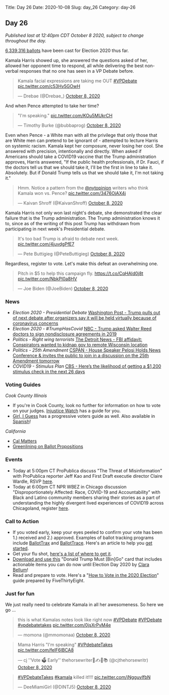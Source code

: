 Title: Day 26
Date: 2020-10-08
Slug: day_26
Category: day-26

## Day 26  

_Published last at 12:40pm CDT October 8 2020, subject to change throughout the day._

[6,339,316 ballots](https://electproject.github.io/Early-Vote-2020G/index.html) have been cast for Election 2020 thus far. 

Kamala Harris showed up, she answered the questions asked of her, allowed her opponent time to respond, all while delivering the best non-verbal responses that no one has seen in a VP Debate before.

<blockquote class="twitter-tweet"><p lang="en" dir="ltr">Kamala facial expressions are taking me OUT <a href="https://twitter.com/hashtag/VPDebate?src=hash&amp;ref_src=twsrc%5Etfw">#VPDebate</a> <a href="https://t.co/c53Hv5GOwH">pic.twitter.com/c53Hv5GOwH</a></p>&mdash; Drebae (@Drebae_) <a href="https://twitter.com/Drebae_/status/1314019790734852096?ref_src=twsrc%5Etfw">October 8, 2020</a></blockquote> <script async src="https://platform.twitter.com/widgets.js" charset="utf-8"></script> 

And when Pence attempted to take her time?

<blockquote class="twitter-tweet"><p lang="en" dir="ltr">&quot;I&#39;m speaking.&quot; <a href="https://t.co/KOu5MUkrCH">pic.twitter.com/KOu5MUkrCH</a></p>&mdash; Timothy Burke (@bubbaprog) <a href="https://twitter.com/bubbaprog/status/1314017350669217792?ref_src=twsrc%5Etfw">October 8, 2020</a></blockquote> <script async src="https://platform.twitter.com/widgets.js" charset="utf-8"></script> 

Even when Pence - a White man with all the privilege that only those that are White men can pretend to be ignorant of - attempted to lecture Harris on systemic racism. Kamala kept her composure, never losing her cool. She answered with precision, intentionally and directly. When asked if Americans should take a COVID19 vaccine that the Trump administration approves, Harris answered, "If the public health professionals, if Dr. Fauci, if the doctors tell us that we should take it, I'll be the first in line to take it. Absolutely. But if Donald Trump tells us that we should take it, I'm not taking it."

<blockquote class="twitter-tweet"><p lang="en" dir="ltr">Hmm. Notice a pattern from the <a href="https://twitter.com/nytopinion?ref_src=twsrc%5Etfw">@nytopinion</a> writers who think Kamala won vs. Pence? <a href="https://t.co/3476OjAX4j">pic.twitter.com/3476OjAX4j</a></p>&mdash; Kaivan Shroff (@KaivanShroff) <a href="https://twitter.com/KaivanShroff/status/1314209539068051462?ref_src=twsrc%5Etfw">October 8, 2020</a></blockquote> <script async src="https://platform.twitter.com/widgets.js" charset="utf-8"></script> 

Kamala Harris not only won last night's debate, she demonstrated the clear failure that is the Trump administration. The Trump administration knows it to, since as of the writing of this post Trump has withdrawn from participating in next week's Presidential debate. 

<blockquote class="twitter-tweet"><p lang="en" dir="ltr">It&#39;s too bad Trump is afraid to debate next week. <a href="https://t.co/4juvdgPfE7">pic.twitter.com/4juvdgPfE7</a></p>&mdash; Pete Buttigieg (@PeteButtigieg) <a href="https://twitter.com/PeteButtigieg/status/1314212949255319556?ref_src=twsrc%5Etfw">October 8, 2020</a></blockquote> <script async src="https://platform.twitter.com/widgets.js" charset="utf-8"></script> 

Regardless, register to vote. Let's make this defeat an overwhelming one. 

<blockquote class="twitter-tweet"><p lang="en" dir="ltr">Pitch in $5 to help this campaign fly. <a href="https://t.co/CqHAId0j8t">https://t.co/CqHAId0j8t</a> <a href="https://t.co/NbkPl0a8HV">pic.twitter.com/NbkPl0a8HV</a></p>&mdash; Joe Biden (@JoeBiden) <a href="https://twitter.com/JoeBiden/status/1314031047013732352?ref_src=twsrc%5Etfw">October 8, 2020</a></blockquote> <script async src="https://platform.twitter.com/widgets.js" charset="utf-8"></script> 


### News

- *Election 2020 - Presidential Debate* [Washington Post - Trump pulls out of next debate after organizers say it will be held virtually because of coronavirus concerns](https://www.washingtonpost.com/politics/presidential-debate-virtual/2020/10/08/e6904202-095d-11eb-a166-dc429b380d10_story.html)
- *Election 2020 - #TrumpHasCovid* [NBC - Trump asked Walter Reed doctors to sign nondisclosure agreements in 2019](https://www.nbcnews.com/politics/donald-trump/trump-asked-walter-reed-doctors-sign-non-disclosure-agreements-2019-n1242293)
- *Politics - Right wing terrorists* [The Detroit News - FBI affidavit: Conspirators wanted to kidnap gov to remote Wisconsin location](https://www.detroitnews.com/story/news/local/michigan/2020/10/08/fbi-affidavit-conspirators-kidnap-gov-remote-wisconsin-location/5923989002/)
- *Politics - 25th Amendment* [CSPAN - House Speaker Pelosi Holds News Conference & invites the public to join in a discussion on the 25th Amendment tomorrow](https://www.c-span.org/video/?476767-1/house-speaker-pelosi-warns-aid-airlines-tied-larger-covid-relief-bill)
- *COVID19 - Stimulus Plan* [CBS - Here’s the likelihood of getting a $1,200 stimulus check in the next 26 days](https://www.cnbc.com/2020/10/08/heres-the-likelihood-of-getting-a-1200-stimulus-check-in-the-next-26-days.html)

### Voting Guides

*Cook County Illinois*
- If you're in Cook County, look no further for information on how to vote on your judges. [Injustice Watch](https://www.injusticewatch.org/interactives/judicial-election-guide/2020-general/en/) has a guide for you.
- [Girl, I Guess](https://docs.google.com/document/d/1CFgtVl2S6SPs8KmV4YvrF1zrSL0o9u3gJKZ2Gu6cZG8/edit) has a progressive voters guide as well. Also available in [Spanish](https://docs.google.com/document/d/1n16jV218Z1JkvzwYPVmkBkx6lWkpXcuAAQML2MqSn5Y/edit)! 

*California*
- [Cal Matters](https://calmatters.org/election-2020-guide/)
- [Greenlining on Ballot Propositions](https://greenlining.org/publications/reports/2020/ballot-propositions-2020/)

### Events

- Today at 5:00pm CT ProPublica discuss "The Threat of Misinformation" with ProPublica reporter Jeff Kao and First Draft executie director Claire Wardle, RSVP [here](https://www.propublica.org/events/the-threat-of-misinformation).
- Today at 6:00pm CT NPR WBEZ in Chicago discussion "Disproportionately Affected: Race, COVID-19 and Accountability" with Black and Latino community members sharing their stories as a part of understanding the highly divergent lived experiences of COVID19 across Chicagoland, register [here](https://www.wbez.org/events/disproportionately-affected-race-covid-19-and-accountability/24). 


### Call to Action

- If you voted early, keep your eyes peeled to confirm your vote has been 1.) received and 2.) approved. Examples of ballot tracking programs include [BallotTrax](https://wheresmyballot.com/) and [BallotTrace](https://ballottrace.org/home). Here's an article to help you [get started](https://www.businessinsider.com/how-to-track-the-status-of-your-mail-in-ballot-2020-9). 
- Get your flu shot, [here's a list of where to get it](https://www.health.com/condition/cold-flu-sinus/free-flu-shots).
- [Download and use this](https://donaldtrumpmustbingo.com/) "Donald Trump Must [Bin]Go" card that includes actionable items you can do now until Election Day 2020 by [Clara Bellum](https://twitter.com/clarabellum)!
- Read and prepare to vote. Here's a "[How to Vote in the 2020 Election](https://projects.fivethirtyeight.com/how-to-vote-2020/)" guide prepared by FiveThirtyEight.

### Just for fun

We just really need to celebrate Kamala in all her awesomeness. So here we go ...

<blockquote class="twitter-tweet"><p lang="en" dir="ltr">this is what Kamalas notes look like right now <a href="https://twitter.com/hashtag/VPDebate?src=hash&amp;ref_src=twsrc%5Etfw">#VPDebate</a> <a href="https://twitter.com/hashtag/VPDebate?src=hash&amp;ref_src=twsrc%5Etfw">#VPDebate</a> <a href="https://twitter.com/hashtag/vpdebatetakes?src=hash&amp;ref_src=twsrc%5Etfw">#vpdebatetakes</a> <a href="https://t.co/0jsXrPvM4e">pic.twitter.com/0jsXrPvM4e</a></p>&mdash; momona (@mmomonaa) <a href="https://twitter.com/mmomonaa/status/1314013092486017025?ref_src=twsrc%5Etfw">October 8, 2020</a></blockquote> <script async src="https://platform.twitter.com/widgets.js" charset="utf-8"></script> 

<blockquote class="twitter-tweet"><p lang="en" dir="ltr">Mama Harris &quot;I&#39;m speaking&quot; <a href="https://twitter.com/hashtag/VPdebateTakes?src=hash&amp;ref_src=twsrc%5Etfw">#VPdebateTakes</a> <a href="https://t.co/felF6lBCA8">pic.twitter.com/felF6lBCA8</a></p>&mdash; cj &#39;&#39;Vote 🗳 Early&#39;&#39; thehorsewriter💖✍🐎📚 (@cjthehorsewritr) <a href="https://twitter.com/cjthehorsewritr/status/1314016585288347650?ref_src=twsrc%5Etfw">October 8, 2020</a></blockquote> <script async src="https://platform.twitter.com/widgets.js" charset="utf-8"></script> 

<blockquote class="twitter-tweet"><p lang="en" dir="ltr"><a href="https://twitter.com/hashtag/VPDebateTakes?src=hash&amp;ref_src=twsrc%5Etfw">#VPDebateTakes</a> <a href="https://twitter.com/hashtag/kamala?src=hash&amp;ref_src=twsrc%5Etfw">#kamala</a> killed it!!!! <a href="https://t.co/jNgguvlfbN">pic.twitter.com/jNgguvlfbN</a></p>&mdash; DeeMiamiGirl (@DINTJ5) <a href="https://twitter.com/DINTJ5/status/1314031190668644353?ref_src=twsrc%5Etfw">October 8, 2020</a></blockquote> <script async src="https://platform.twitter.com/widgets.js" charset="utf-8"></script> 

